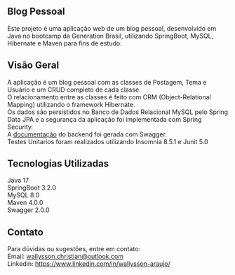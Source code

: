 ## Blog Pessoal
Este projeto é uma aplicação web de um blog pessoal, desenvolvido em Java no bootcamp da Generation Brasil, utilizando SpringBoot, MySQL, Hibernate e Maven para fins de estudo.

## Visão Geral
A aplicação é um blog pessoal com as classes de Postagem, Tema e Usuário e um CRUD completo de cada classe.<br>
O relacionamento entre as classes é feito com ORM (Object-Relational Mapping) utilizando o framework Hibernate.<br>
Os dados são persistidos no Banco de Dados Relacional MySQL pelo Spring Data JPA e a segurança da aplicação foi implementada com Spring Security.<br>
A [documentação](https://github.com/WallyssonChristian/blog_pessoal/blob/main/docs/swagger-doc.pdf) do backend foi gerada com Swagger.<br>
Testes Unitarios foram realizados utilizando Insomnia 8.5.1 e Junit 5.0<br>

## Tecnologias Utilizadas
Java 17<br>
SpringBoot 3.2.0<br>
MySQL 8.0<br>
Maven 4.0.0<br>
Swagger 2.0.0<br>

## Contato
Para dúvidas ou sugestões, entre em contato:<br>
Email: wallysson.christian@outlook.com<br>
Linkedin: https://www.linkedin.com/in/wallysson-araujo/<br>
